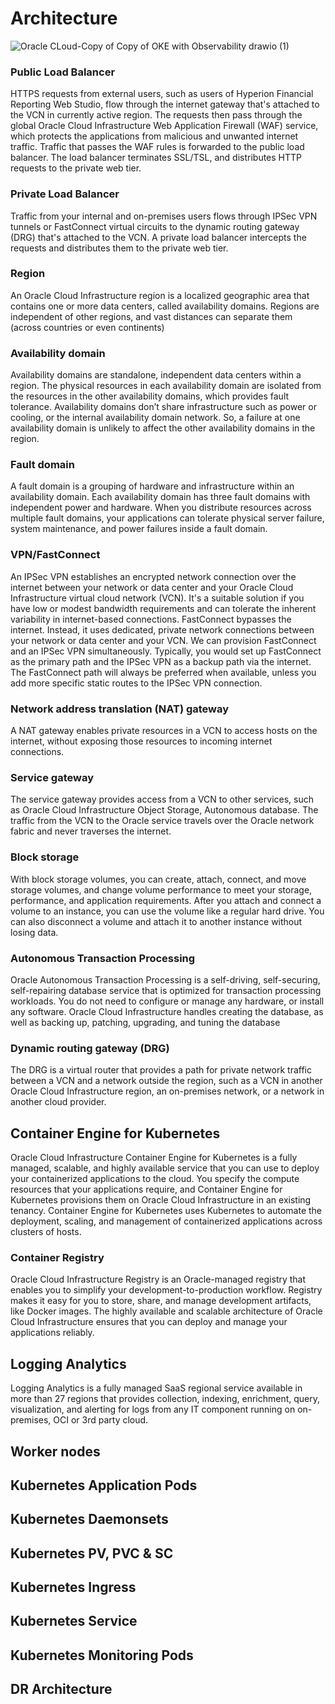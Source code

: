 # Architecture
![Oracle CLoud-Copy of Copy of OKE with Observability drawio (1)](https://user-images.githubusercontent.com/36955627/190902523-65efeef8-44ce-4ec4-9187-9917311bb647.png)

### Public Load Balancer
HTTPS requests from external users, such as users of Hyperion Financial Reporting Web Studio, flow through the internet gateway that's attached to the VCN in currently active region. The requests then pass through the global Oracle Cloud Infrastructure Web Application Firewall (WAF) service, which protects the applications from malicious and unwanted internet traffic. Traffic that passes the WAF rules is forwarded to the public load balancer. The load balancer terminates SSL/TSL, and distributes HTTP requests to the private web tier.
### Private Load Balancer
Traffic from your internal and on-premises users flows through IPSec VPN tunnels or FastConnect virtual circuits to the dynamic routing gateway (DRG) that's attached to the VCN. A private load balancer intercepts the requests and distributes them to the private web tier.
### Region
An Oracle Cloud Infrastructure region is a localized geographic area that contains one or more data centers, called availability domains. Regions are independent of other regions, and vast distances can separate them (across countries or even continents)
### Availability domain
Availability domains are standalone, independent data centers within a region. The physical resources in each availability domain are isolated from the resources in the other availability domains, which provides fault tolerance. Availability domains don’t share infrastructure such as power or cooling, or the internal availability domain network. So, a failure at one availability domain is unlikely to affect the other availability domains in the region.
### Fault domain
A fault domain is a grouping of hardware and infrastructure within an availability domain. Each availability domain has three fault domains with independent power and hardware. When you distribute resources across multiple fault domains, your applications can tolerate physical server failure, system maintenance, and power failures inside a fault domain.
### VPN/FastConnect
An IPSec VPN establishes an encrypted network connection over the internet between your network or data center and your Oracle Cloud Infrastructure virtual cloud network (VCN). It's a suitable solution if you have low or modest bandwidth requirements and can tolerate the inherent variability in internet-based connections. FastConnect bypasses the internet. Instead, it uses dedicated, private network connections between your network or data center and your VCN.
We can provision FastConnect and an IPSec VPN simultaneously. Typically, you would set up FastConnect as the primary path and the IPSec VPN as a backup path via the internet. The FastConnect path will always be preferred when available, unless you add more specific static routes to the IPSec VPN connection.

### Network address translation (NAT) gateway
A NAT gateway enables private resources in a VCN to access hosts on the internet, without exposing those resources to incoming internet connections.

### Service gateway
The service gateway provides access from a VCN to other services, such as Oracle Cloud Infrastructure Object Storage, Autonomous database.  The traffic from the VCN to the Oracle service travels over the Oracle network fabric and never traverses the internet.
### Block storage
With block storage volumes, you can create, attach, connect, and move storage volumes, and change volume performance to meet your storage, performance, and application requirements. After you attach and connect a volume to an instance, you can use the volume like a regular hard drive. You can also disconnect a volume and attach it to another instance without losing data.
### Autonomous Transaction Processing
Oracle Autonomous Transaction Processing is a self-driving, self-securing, self-repairing database service that is optimized for transaction processing workloads. You do not need to configure or manage any hardware, or install any software. Oracle Cloud Infrastructure handles creating the database, as well as backing up, patching, upgrading, and tuning the database
### Dynamic routing gateway (DRG)
The DRG is a virtual router that provides a path for private network traffic between a VCN and a network outside the region, such as a VCN in another Oracle Cloud Infrastructure region, an on-premises network, or a network in another cloud provider.
## Container Engine for Kubernetes
Oracle Cloud Infrastructure Container Engine for Kubernetes is a fully managed, scalable, and highly available service that you can use to deploy your containerized applications to the cloud. You specify the compute resources that your applications require, and Container Engine for Kubernetes provisions them on Oracle Cloud Infrastructure in an existing tenancy. Container Engine for Kubernetes uses Kubernetes to automate the deployment, scaling, and management of containerized applications across clusters of hosts.

### Container Registry
Oracle Cloud Infrastructure Registry is an Oracle-managed registry that enables you to simplify your development-to-production workflow. Registry makes it easy for you to store, share, and manage development artifacts, like Docker images. The highly available and scalable architecture of Oracle Cloud Infrastructure ensures that you can deploy and manage your applications reliably.
## Logging Analytics
Logging Analytics is a fully managed SaaS regional service available in more than 27 regions that provides collection, indexing, enrichment, query, visualization, and alerting for logs from any IT component running on on-premises, OCI or 3rd party cloud.
## Worker nodes 

## Kubernetes Application Pods
## Kubernetes Daemonsets
## Kubernetes PV, PVC & SC
## Kubernetes Ingress
## Kubernetes Service
## Kubernetes Monitoring Pods

## DR Architecture

